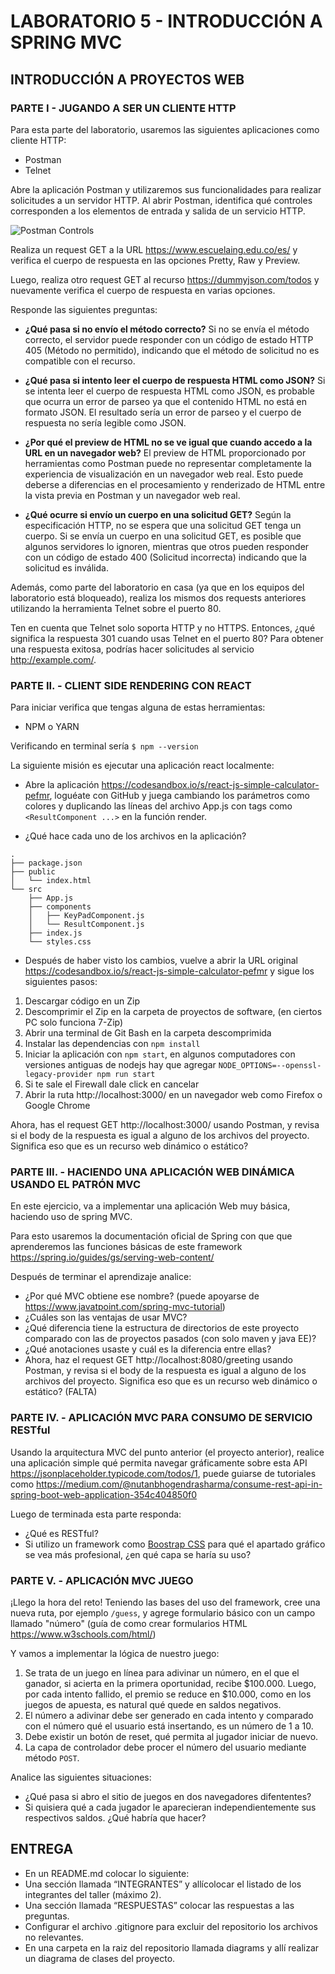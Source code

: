 # LABORATORIO 5 - INTRODUCCIÓN A SPRING MVC

## INTRODUCCIÓN A PROYECTOS WEB

### PARTE I - JUGANDO A SER UN CLIENTE HTTP

Para esta parte del laboratorio, usaremos las siguientes aplicaciones como cliente HTTP:
- Postman
- Telnet

Abre la aplicación Postman y utilizaremos sus funcionalidades para realizar solicitudes a un servidor HTTP. Al abrir Postman, identifica qué controles corresponden a los elementos de entrada y salida de un servicio HTTP.

![Postman Controls](https://github.com/PDSW-ECI/labs/assets/4140058/49acba5d-2f26-4515-96e9-af7aa50f89d4)

Realiza un request GET a la URL https://www.escuelaing.edu.co/es/ y verifica el cuerpo de respuesta en las opciones Pretty, Raw y Preview.

Luego, realiza otro request GET al recurso https://dummyjson.com/todos y nuevamente verifica el cuerpo de respuesta en varias opciones.

Responde las siguientes preguntas:
- **¿Qué pasa si no envío el método correcto?**
  Si no se envía el método correcto, el servidor puede responder con un código de estado HTTP 405 (Método no permitido), indicando que el método de solicitud no es compatible con el recurso.

- **¿Qué pasa si intento leer el cuerpo de respuesta HTML como JSON?**
  Si se intenta leer el cuerpo de respuesta HTML como JSON, es probable que ocurra un error de parseo ya que el contenido HTML no está en formato JSON. El resultado sería un error de parseo y el cuerpo de respuesta no sería legible como JSON.

- **¿Por qué el preview de HTML no se ve igual que cuando accedo a la URL en un navegador web?**
  El preview de HTML proporcionado por herramientas como Postman puede no representar completamente la experiencia de visualización en un navegador web real. Esto puede deberse a diferencias en el procesamiento y renderizado de HTML entre la vista previa en Postman y un navegador web real.

- **¿Qué ocurre si envío un cuerpo en una solicitud GET?**
  Según la especificación HTTP, no se espera que una solicitud GET tenga un cuerpo. Si se envía un cuerpo en una solicitud GET, es posible que algunos servidores lo ignoren, mientras que otros pueden responder con un código de estado 400 (Solicitud incorrecta) indicando que la solicitud es inválida.

Además, como parte del laboratorio en casa (ya que en los equipos del laboratorio está bloqueado), realiza los mismos dos requests anteriores utilizando la herramienta Telnet sobre el puerto 80.

Ten en cuenta que Telnet solo soporta HTTP y no HTTPS. Entonces, ¿qué significa la respuesta 301 cuando usas Telnet en el puerto 80? Para obtener una respuesta exitosa, podrías hacer solicitudes al servicio http://example.com/.

### PARTE II. - CLIENT SIDE RENDERING CON REACT
Para iniciar verifica que tengas alguna de estas herramientas:
- NPM o YARN

Verificando en terminal sería `$ npm --version`

La siguiente misión es ejecutar una aplicación react localmente:
- Abre la aplicación https://codesandbox.io/s/react-js-simple-calculator-pefmr, loguéate con GitHub y juega cambiando los parámetros como colores y duplicando las líneas del archivo App.js con tags como `<ResultComponent ...>` en la función render.

- ¿Qué hace cada uno de los archivos en la aplicación?
```
.
├── package.json
├── public
│   └── index.html
└── src
    ├── App.js
    ├── components
    │   ├── KeyPadComponent.js
    │   └── ResultComponent.js
    ├── index.js
    └── styles.css
```

- Después de haber visto los cambios, vuelve a abrir la URL original https://codesandbox.io/s/react-js-simple-calculator-pefmr y sigue los siguientes pasos:
1) Descargar código en un Zip
2) Descomprimir el Zip en la carpeta de proyectos de software, (en ciertos PC solo funciona 7-Zip)
3) Abrir una terminal de Git Bash en la carpeta descomprimida
4) Instalar las dependencias con `npm install`
5) Iniciar la aplicación con `npm start`, en algunos computadores con versiones antiguas de nodejs hay que agregar `NODE_OPTIONS=--openssl-legacy-provider npm run start`
6) Si te sale el Firewall dale click en cancelar
7) Abrir la ruta http://localhost:3000/ en un navegador web como Firefox o Google Chrome

Ahora, has el request GET http://localhost:3000/ usando Postman, y revisa si el body de la respuesta es igual a alguno de los archivos del proyecto. Significa eso que es un recurso web dinámico o estático?

### PARTE III. - HACIENDO UNA APLICACIÓN WEB DINÁMICA USANDO EL PATRÓN MVC
En este ejercicio, va a implementar una aplicación Web muy básica, haciendo uso de spring MVC.

Para esto usaremos la documentación oficial de Spring con que que aprenderemos las funciones básicas de este framework https://spring.io/guides/gs/serving-web-content/

Después de terminar el aprendizaje analice:
- ¿Por qué MVC obtiene ese nombre? (puede apoyarse de https://www.javatpoint.com/spring-mvc-tutorial) 
- ¿Cuáles son las ventajas de usar MVC?
- ¿Qué diferencia tiene la estructura de directorios de este proyecto comparado con las de proyectos pasados (con solo maven y java EE)?
- ¿Qué anotaciones usaste y cuál es la diferencia entre ellas?
- Ahora, haz el request GET http://localhost:8080/greeting usando Postman, y revisa si el body de la respuesta es igual a alguno de los archivos del proyecto. Significa eso que es un recurso web dinámico o estático? (FALTA)

### PARTE IV. - APLICACIÓN MVC PARA CONSUMO DE SERVICIO RESTful
Usando la arquitectura MVC del punto anterior (el proyecto anterior), realice una aplicación simple qué permita navegar gráficamente sobre esta API
https://jsonplaceholder.typicode.com/todos/1, puede guiarse de tutoriales como https://medium.com/@nutanbhogendrasharma/consume-rest-api-in-spring-boot-web-application-354c404850f0

Luego de terminada esta parte responda:
- ¿Qué es RESTful?
- Si utilizo un framework como [Boostrap CSS](https://getbootstrap.com/) para qué el apartado gráfico se vea más profesional, ¿en qué capa se haría su uso?

### PARTE V. - APLICACIÓN MVC JUEGO
¡Llego la hora del reto! Teniendo las bases del uso del framework, cree una nueva ruta, por ejemplo `/guess`, y agrege formulario básico con un campo llamado "número" (guía de como crear formularios HTML https://www.w3schools.com/html/)

Y vamos a implementar la lógica de nuestro juego:
1. Se trata de un juego en línea para adivinar un número, en el que el ganador, si acierta en la primera oportunidad, recibe $100.000. Luego, por cada intento fallido, el premio
se reduce en $10.000, como en los juegos de apuesta, es natural qué quede en saldos negativos.
2. El número a adivinar debe ser generado en cada intento y comparado con el número qué el usuario está insertando, es un número de 1 a 10.
3. Debe existir un botón de reset, qué permita al jugador iniciar de nuevo.
4. La capa de controlador debe procer el número del usuario mediante método `POST`.

Analice las siguientes situaciones:
- ¿Qué pasa si abro el sitio de juegos en dos navegadores difententes?
- Si quisiera qué a cada jugador le aparecieran independientemente sus respectivos saldos. ¿Qué habría que hacer?

## ENTREGA
- En un README.md colocar lo siguiente:
- Una sección llamada “INTEGRANTES” y allícolocar el listado de los integrantes del taller (máximo 2).
- Una sección llamada “RESPUESTAS” colocar las respuestas a las preguntas.
- Configurar el archivo .gitignore para excluir del repositorio los archivos no relevantes.
- En una carpeta en la raiz del repositorio llamada diagrams y allí realizar un diagrama de clases del proyecto.
